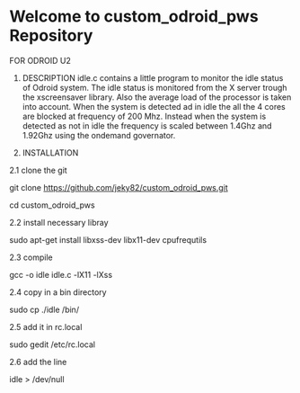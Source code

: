 Welcome to custom_odroid_pws Repository
=================
FOR ODROID U2

1. DESCRIPTION
idle.c contains a little program to monitor the idle status of 
Odroid system. The idle status is monitored from the X server
trough the xscreensaver library. Also the average load of the
processor is taken into account.
When the system is detected ad in idle the all the 4 cores are
blocked at frequency of 200 Mhz. Instead when the system is detected
as not in idle the frequency is scaled between 1.4Ghz and 1.92Ghz
using the ondemand governator. 

2. INSTALLATION

2.1 clone the git

git clone https://github.com/jeky82/custom_odroid_pws.git

cd custom_odroid_pws

2.2 install necessary libray

sudo apt-get install libxss-dev libx11-dev cpufrequtils

2.3 compile

gcc -o idle idle.c -lX11 -lXss

2.4 copy in a bin directory

sudo cp ./idle /bin/

2.5 add it in rc.local

sudo gedit /etc/rc.local

2.6 add the line

idle > /dev/null